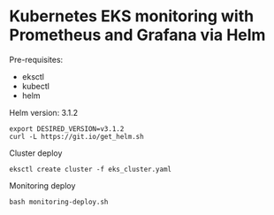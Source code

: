 
# Kubernetes EKS monitoring with Prometheus and Grafana via Helm

Pre-requisites:
- eksctl
- kubectl
- helm

Helm version: 3.1.2
```
export DESIRED_VERSION=v3.1.2
curl -L https://git.io/get_helm.sh
```

Cluster deploy
```
eksctl create cluster -f eks_cluster.yaml
```

Monitoring deploy
```
bash monitoring-deploy.sh
```
